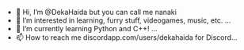 - 👋 Hi, I’m @DekaHaida but you can call me nanaki
- 👀 I’m interested in learning, furry stuff, videogames, music, etc. ...
- 🌱 I’m currently learning Python and C++! ...
- 📫 How to reach me discordapp.com/users/dekahaida for Discord...
